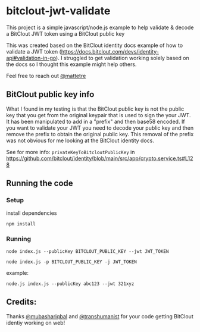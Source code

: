 # bitclout-jwt-validate

This project is a simple javascript/node.js example to help validate & decode a BitClout JWT token using a BitClout public key

This was created based on the BitClout identity docs example of how to validate a JWT token (https://docs.bitclout.com/devs/identity-api#validation-in-go). I struggled to get validation working solely based on the docs so I thought this example might help others.

Feel free to reach out [@mattetre](https://bitclout.com/u/mattetre)

## BitClout public key info

What I found in my testing is that the BitClout public key is not the public key that you get from the original keypair that is used to sign the your JWT. It has been manipulated to add in a "prefix" and then base58 encoded. If you want to validate your JWT you need to decode your public key and then remove the prefix to obtain the original public key. This removal of the prefix was not obvious for me looking at the BitClout identity docs.

See for more info: `privateKeyToBitcloutPublicKey` in https://github.com/bitclout/identity/blob/main/src/app/crypto.service.ts#L128

## Running the code

### Setup

install dependencies

```shell
npm install
```

### Running

```shell
node index.js --publicKey BITCLOUT_PUBLIC_KEY --jwt JWT_TOKEN
```

```shell
node index.js -p BITCLOUT_PUBLIC_KEY -j JWT_TOKEN
```

example:

```shell
node.js index.js --publicKey abc123 --jwt 321xyz
```

## Credits:

Thanks [@mubashariqbal](https://bitclout.com/u/mubashariqbal) and [@transhumanist](https://bitclout.com/u/transhumanist) for your code getting BitClout identiy working on web!
